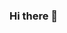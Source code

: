 ### Hi there 👋

<!--
**avects/avects** is a ✨ _special_ ✨ repository because its `README.md` (this file) appears on your GitHub profile.

Here are some ideas to get you started:

• 🔭 I’m currently 14 years old
• 🌱 I’m currently learning C++ & HTML5
• ⚡ I’m from Mexico

• 👯 Discord Tag: avects#1995
• 📫 Twitter Tag: @avectssj
